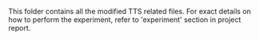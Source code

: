 This folder contains all the modified TTS related files. For exact details on how to perform the experiment, refer to 'experiment' section in project report. 

